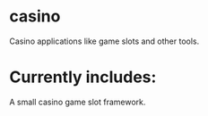 casino
======

Casino applications like game slots and other tools.

Currently includes:
====================
A small casino game slot framework.
